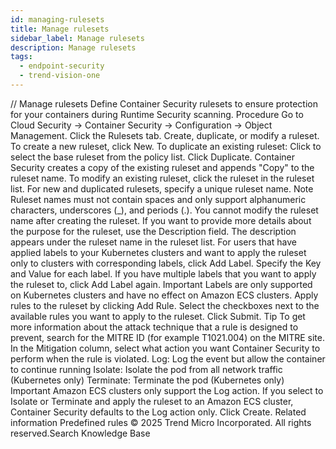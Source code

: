 ```yaml
---
id: managing-rulesets
title: Manage rulesets
sidebar_label: Manage rulesets
description: Manage rulesets
tags:
  - endpoint-security
  - trend-vision-one
---
```


/*<![CDATA[*/ $('#title').html($('meta[name=map-description]').attr('content')); /*]]>*/ Manage rulesets Define Container Security rulesets to ensure protection for your containers during Runtime Security scanning. Procedure Go to Cloud Security → Container Security → Configuration → Object Management. Click the Rulesets tab. Create, duplicate, or modify a ruleset. To create a new ruleset, click New. To duplicate an existing ruleset: Click to select the base ruleset from the policy list. Click Duplicate. Container Security creates a copy of the existing ruleset and appends "Copy" to the ruleset name. To modify an existing ruleset, click the ruleset in the ruleset list. For new and duplicated rulesets, specify a unique ruleset name. Note Ruleset names must not contain spaces and only support alphanumeric characters, underscores (_), and periods (.). You cannot modify the ruleset name after creating the ruleset. If you want to provide more details about the purpose for the ruleset, use the Description field. The description appears under the ruleset name in the ruleset list. For users that have applied labels to your Kubernetes clusters and want to apply the ruleset only to clusters with corresponding labels, click Add Label. Specify the Key and Value for each label. If you have multiple labels that you want to apply the ruleset to, click Add Label again. Important Labels are only supported on Kubernetes clusters and have no effect on Amazon ECS clusters. Apply rules to the ruleset by clicking Add Rule. Select the checkboxes next to the available rules you want to apply to the ruleset. Click Submit. Tip To get more information about the attack technique that a rule is designed to prevent, search for the MITRE ID (for example T1021.004) on the MITRE site. In the Mitigation column, select what action you want Container Security to perform when the rule is violated. Log: Log the event but allow the container to continue running Isolate: Isolate the pod from all network traffic (Kubernetes only) Terminate: Terminate the pod (Kubernetes only) Important Amazon ECS clusters only support the Log action. If you select to Isolate or Terminate and apply the ruleset to an Amazon ECS cluster, Container Security defaults to the Log action only. Click Create. Related information Predefined rules © 2025 Trend Micro Incorporated. All rights reserved.Search Knowledge Base